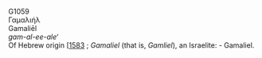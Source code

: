G1059  
Γαμαλιήλ  
Gamaliēl  
*gam-al-ee-ale‘*  
Of Hebrew origin \[[1583](h1583) ; *Gamaliel* (that is, *Gamliel*), an
Israelite: - Gamaliel.  
